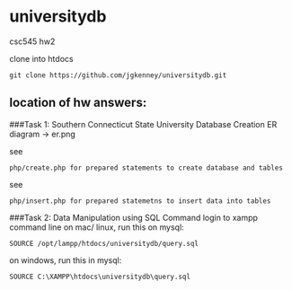 # universitydb
csc545 hw2

clone into htdocs

    git clone https://github.com/jgkenney/universitydb.git

## location of hw answers:

###Task 1: Southern Connecticut State University Database Creation
ER diagram -> er.png

see

    php/create.php for prepared statements to create database and tables
see

    php/insert.php for prepared statemetns to insert data into tables

###Task 2: Data Manipulation using SQL Command
login to xampp command line
on mac/ linux, run this on mysql:

    SOURCE /opt/lampp/htdocs/universitydb/query.sql
    
on windows, run this in mysql:

    SOURCE C:\XAMPP\htdocs\universitydb\query.sql

